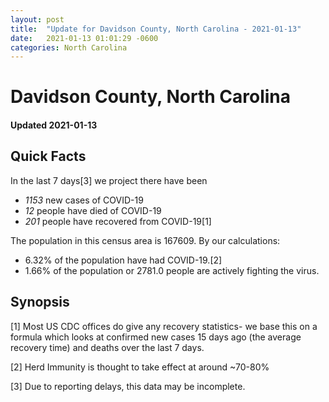 ```yaml
---
layout: post
title:  "Update for Davidson County, North Carolina - 2021-01-13"
date:   2021-01-13 01:01:29 -0600
categories: North Carolina
---
```


# Davidson County, North Carolina
#### Updated 2021-01-13

## Quick Facts

In the last 7 days[3] we project there have been
- *1153* new cases of COVID-19
- *12* people have died of COVID-19
- *201* people have recovered from COVID-19[1]

The population in this census area is 167609. By our calculations:
- 6.32% of the population have had COVID-19.[2]
- 1.66% of the population or 2781.0 people are actively fighting the virus.

## Synopsis




[1] Most US CDC offices do give any recovery statistics- we base this on a formula which looks at confirmed new cases
15 days ago (the average recovery time) and deaths over the last 7 days.

[2] Herd Immunity is thought to take effect at around ~70-80%

[3] Due to reporting delays, this data may be incomplete.
 
    